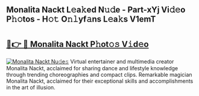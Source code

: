 ## Monalita Nackt L𝚎a𝚔ed N𝚞𝚍e - Part-xYj Vi𝚍𝚎o P𝚑𝚘tos - H𝚘𝚝 O𝚗𝚕yf𝚊ns L𝚎a𝚔s V1emT

# <h2><a href="http://kff0htx.oniu.top/?m=Monalita+Nackt">🔗👉 🔴 Monalita Nackt P𝚑ot𝚘𝚜 V𝚒d𝚎o</a></h2>

[![Monalita Nackt Nu𝚍e𝚜](https://i.imgur.com/0qMVB7G.gif)](http://kff0htx.oniu.top/?m=Monalita+Nackt)
Virtual entertainer and multimedia creator Monalita Nackt, acclaimed for sharing dance and lifestyle knowledge through trending choreographies and compact clips. Remarkable magician Monalita Nackt, acclaimed for their exceptional skills and accomplishments in the art of illusion.  
